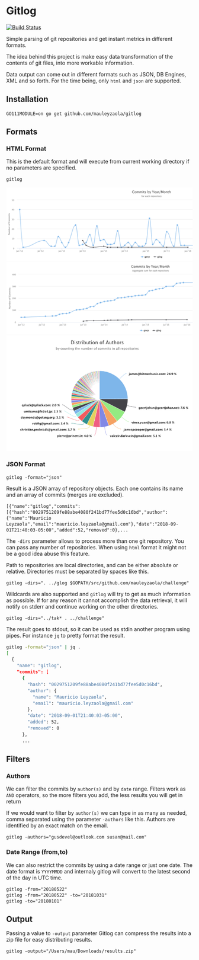 # Gitlog

[![Build Status](https://travis-ci.org/mauleyzaola/gitlog.svg?branch=master)](https://travis-ci.org/mauleyzaola/gitlog)

Simple parsing of git repositories and get instant metrics in different formats.

The idea behind this project is make easy data transformation of the contents of git files, into more workable information.

Data output can come out in different formats such as JSON, DB Engines, XML and so forth. For the time being, only `html` and `json` are supported.

## Installation

```
GO111MODULE=on go get github.com/mauleyzaola/gitlog
```

## Formats

### HTML Format

This is the default format and will execute from current working directory if no parameters are specified.

```bash
gitlog
```
![alt tag](assets/commits-timeline-sample.png)
![alt tag](assets/commits-timeline-accum-sample.png)
![alt tag](assets/pie-authors-sample.png)

### JSON Format
```
gitlog -format="json"
```
Result is a JSON array of repository objects. Each one contains its name and an array of commits (merges are excluded).
```
[{"name":"gitlog","commits":[{"hash":"0029751209fe88abe4080f241bd77fee5d0c16bd","author":{"name":"Mauricio Leyzaola","email":"mauricio.leyzaola@gmail.com"},"date":"2018-09-01T21:40:03-05:00","added":52,"removed":0},...
```

The `-dirs` parameter allows to process more than one git repository. You can pass any number of repositories. When using `html` format it might not be a good idea abuse this feature.

Path to repositories are local directories, and can be either absolute or relative. Directories must be separated by spaces like this.
```
gitlog -dirs=". ../glog $GOPATH/src/github.com/mauleyzaola/challenge"
```

Wildcards are also supported and `gitlog` will try to get as much information as possible. If for any reason it cannot accomplish the data retrieval, it will notify on stderr and continue working on the other directories.

```
gitlog -dirs="../tak* . ../challenge"
```

The result goes to stdout, so it can be used as stdin another program using pipes. For instance `jq` to pretty format the result.
```bash
gitlog -format="json" | jq .
[
  {
    "name": "gitlog",
    "commits": [
      {
        "hash": "0029751209fe88abe4080f241bd77fee5d0c16bd",
        "author": {
          "name": "Mauricio Leyzaola",
          "email": "mauricio.leyzaola@gmail.com"
        },
        "date": "2018-09-01T21:40:03-05:00",
        "added": 52,
        "removed": 0
      },
      ...

```

## Filters

### Authors

We can filter the commits by `author(s)` and by `date` range. Filters work as `AND` operators, so the more filters you add, the less results you will get in return

If we would want to filter by `author(s)` we can type in as many as needed, comma separated using the parameter `-authors` like this. Authors are identified by an exact match on the email.

```
gitlog -authors="gusdevel@outlook.com susan@mail.com"
```

### Date Range (from,to)

We can also restrict the commits by using a date range or just one date. The date format is `YYYYMMDD` and internaly gitlog will convert to the latest second of the day in UTC time.

```
gitlog -from="20180522"
gitlog -from="20180522" -to="20181031"
gitlog -to="20180101"
```

## Output

Passing a value to `-output` parameter Gitlog can compress the results into a zip file for easy distributing results.

```
gitlog -output="/Users/mau/Downloads/results.zip"
```